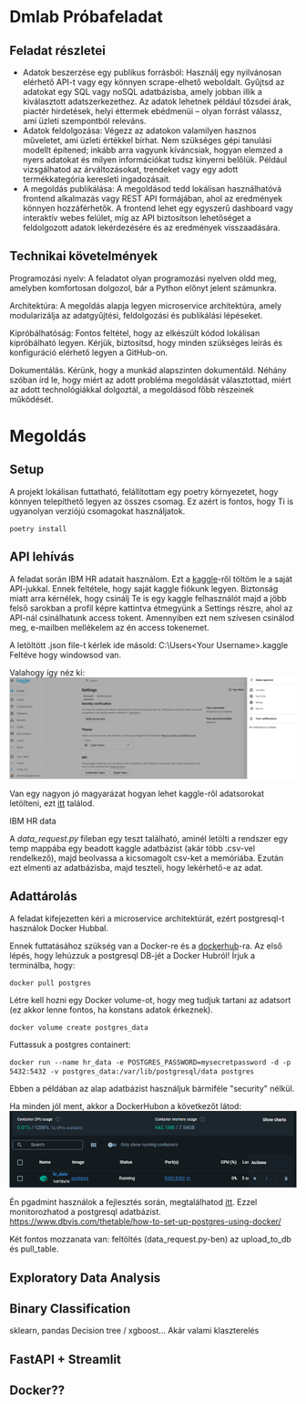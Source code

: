 # Dmlab Próbafeladat


## Feladat részletei

- Adatok beszerzése egy publikus forrásból: Használj egy nyilvánosan elérhető API-t vagy egy könnyen scrape-elhető weboldalt. Gyűjtsd az adatokat egy SQL vagy noSQL adatbázisba, amely jobban illik a kiválasztott adatszerkezethez. Az adatok lehetnek például tőzsdei árak, piactér hirdetések, helyi éttermek ebédmenüi – olyan forrást válassz, ami üzleti szempontból releváns.
- Adatok feldolgozása: Végezz az adatokon valamilyen hasznos műveletet, ami üzleti értékkel bírhat. Nem szükséges gépi tanulási modellt építened; inkább arra vagyunk kíváncsiak, hogyan elemzed a nyers adatokat és milyen információkat tudsz kinyerni belőlük. Például vizsgálhatod az árváltozásokat, trendeket vagy egy adott termékkategória keresleti ingadozásait.
- A megoldás publikálása: A megoldásod tedd lokálisan használhatóvá frontend alkalmazás vagy REST API formájában, ahol az eredmények könnyen hozzáférhetők. A frontend lehet egy egyszerű dashboard vagy interaktív webes felület, míg az API biztosítson lehetőséget a feldolgozott adatok lekérdezésére és az eredmények visszaadására.


## Technikai követelmények

Programozási nyelv: A feladatot olyan programozási nyelven oldd meg, amelyben komfortosan dolgozol, bár a Python előnyt jelent számunkra.

Architektúra: A megoldás alapja legyen microservice architektúra, amely modularizálja az adatgyűjtési, feldolgozási és publikálási lépéseket.

Kipróbálhatóság: Fontos feltétel, hogy az elkészült kódod lokálisan kipróbálható legyen. Kérjük, biztosítsd, hogy minden szükséges leírás és konfiguráció elérhető legyen a GitHub-on.

Dokumentálás. Kérünk, hogy a munkád alapszinten dokumentáld. Néhány szóban írd le, hogy miért az adott probléma megoldását választottad, miért az adott technológiákkal dolgoztál, a megoldásod főbb részeinek működését.

# Megoldás

## Setup

A projekt lokálisan futtatható, felállítottam egy poetry környezetet, hogy könnyen telepíthető legyen az összes csomag. Ez azért is fontos, hogy Ti is ugyanolyan verziójú csomagokat használjatok.

```commandline
poetry install
```

## API lehívás

A feladat során IBM HR adatait használom. Ezt a [kaggle](https://www.kaggle.com/datasets/pavansubhasht/ibm-hr-analytics-attrition-dataset/data)-ről töltöm le a saját API-jukkal. Ennek feltétele, hogy saját kaggle fiókunk legyen. Biztonság miatt arra kérnélek, hogy csinálj Te is egy kaggle felhasználót majd a jöbb felső sarokban a profil képre kattintva étmegyünk a Settings részre, ahol az API-nál csinálhatunk access tokent. Amennyiben ezt nem szívesen csinálod meg, e-mailben mellékelem az én access tokenemet.

A letöltött .json file-t kérlek ide másold: C:\Users\<Your Username>\.kaggle\
Feltéve hogy windowsod van.

Valahogy így néz ki:
![alt text](assets/kaggle.png)

Van egy nagyon jó magyarázat hogyan lehet kaggle-ről adatsorokat letölteni, ezt [itt](https://medium.com/@vinaychavda.de/a-guide-to-extracting-data-from-kaggle-for-your-data-science-projects-e15ef8ffc054) találod.


IBM HR data 

A *data_request.py* fileban egy teszt található, aminél letölti a rendszer egy temp mappába egy beadott kaggle adatbázist (akár több .csv-vel rendelkező), majd beolvassa a kicsomagolt csv-ket a memóriába. Ezután ezt elmenti az adatbázisba, majd teszteli, hogy lekérhető-e az adat.

## Adattárolás

A feladat kifejezetten kéri a microservice architektúrát, ezért postgresql-t használok Docker Hubbal.

Ennek futtatásához szükség van a Docker-re és a [dockerhub](https://hub.docker.com/)-ra. Az első lépés, hogy lehúzzuk a postgresql DB-jét a Docker Hubról!
Írjuk a terminálba, hogy:
```commandline
docker pull postgres
```

Létre kell hozni egy Docker volume-ot, hogy meg tudjuk tartani az adatsort (ez akkor lenne fontos, ha konstans adatok érkeznek).

```commandline
docker volume create postgres_data
```

Futtassuk a postgres containert:

```commandline
docker run --name hr_data -e POSTGRES_PASSWORD=mysecretpassword -d -p 5432:5432 -v postgres_data:/var/lib/postgresql/data postgres
```
Ebben a példában az alap adatbázist használjuk bármiféle "security" nélkül. 

Ha minden jól ment, akkor a DockerHubon a következőt látod:
![alt text](assets/docker_hub.png)


Én pgadmint használok a fejlesztés során, megtalálhatod [itt](https://www.pgadmin.org/). Ezzel monitorozhatod a postgresql adatbázist.
https://www.dbvis.com/thetable/how-to-set-up-postgres-using-docker/

Két fontos mozzanata van: feltöltés (data_request.py-ben) az upload_to_db és pull_table.


## Exploratory Data Analysis


## Binary Classification

sklearn, pandas
Decision tree / xgboost...
Akár valami klaszterelés

## FastAPI + Streamlit


## Docker??


